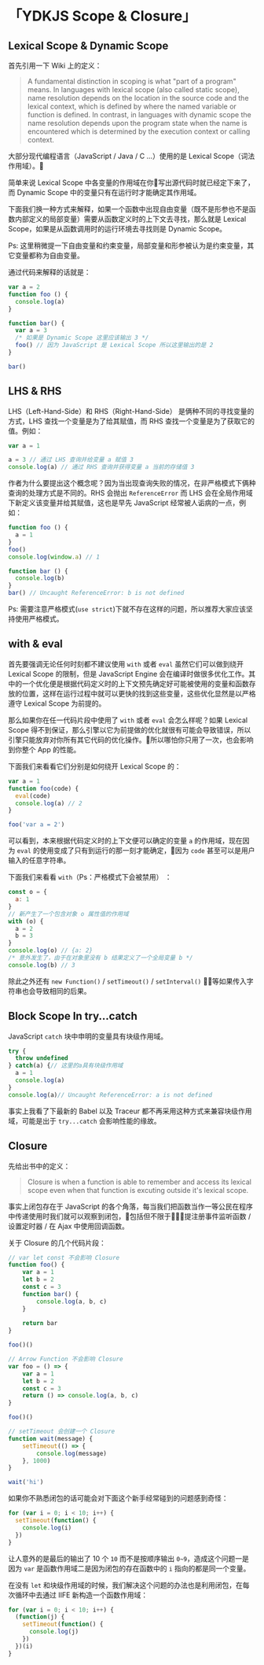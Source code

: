# 「YDKJS Scope & Closure」

## Lexical Scope & Dynamic Scope
首先引用一下 Wiki 上的定义：
> A fundamental distinction in scoping is what "part of a program" means. In languages with lexical scope (also called static scope), name resolution depends on the location in the source code and the lexical context, which is defined by where the named variable or function is defined. In contrast, in languages with dynamic scope the name resolution depends upon the program state when the name is encountered which is determined by the execution context or calling context.

大部分现代编程语言（JavaScript / Java / C ...）使用的是 Lexical Scope（词法作用域）。  

简单来说 Lexical Scope 中各变量的作用域在你写出源代码时就已经定下来了，而 Dynamic Scope 中的变量只有在运行时才能确定其作用域。  

下面我们换一种方式来解释，如果一个函数中出现自由变量（既不是形参也不是函数内部定义的局部变量）需要从函数定义时的上下文去寻找，那么就是 Lexical Scope，如果是从函数调用时的运行环境去寻找则是 Dynamic Scope。  

Ps: 这里稍微提一下自由变量和约束变量，局部变量和形参被认为是约束变量，其它变量都称为自由变量。  

通过代码来解释的话就是：
```js
var a = 2
function foo () {
  console.log(a)
}

function bar() {
  var a = 3
  /* 如果是 Dynamic Scope 这里应该输出 3 */
  foo() // 因为 JavaScript 是 Lexical Scope 所以这里输出的是 2
}

bar()
```

## LHS & RHS
LHS（Left-Hand-Side）和 RHS（Right-Hand-Side） 是俩种不同的寻找变量的方式，LHS 查找一个变量是为了给其赋值，而 RHS 查找一个变量是为了获取它的值。例如：
```js
var a = 1

a = 3 // 通过 LHS 查询并给变量 a 赋值 3
console.log(a) // 通过 RHS 查询并获得变量 a 当前的存储值 3
```
作者为什么要提出这个概念呢？因为当出现查询失败的情况，在非严格模式下俩种查询的处理方式是不同的。RHS 会抛出 `ReferenceError` 而 LHS 会在全局作用域下新定义该变量并给其赋值，这也是早先 JavaScript 经常被人诟病的一点，例如：
```js
function foo () {
  a = 1
}
foo()
console.log(window.a) // 1

function bar () {
  console.log(b)
}
bar() // Uncaught ReferenceError: b is not defined
```
Ps: 需要注意严格模式(`use strict`)下就不存在这样的问题，所以推荐大家应该坚持使用严格模式。

## with & eval
首先要强调无论任何时刻都不建议使用 `with` 或者 `eval` 虽然它们可以做到绕开 Lexical Scope 的限制，但是 JavaScript Engine 会在编译时做很多优化工作。其中的一个优化便是根据代码定义时的上下文预先确定好可能被使用的变量和函数存放的位置，这样在运行过程中就可以更快的找到这些变量，这些优化显然是以严格遵守 Lexical Scope 为前提的。  

那么如果你在任一代码片段中使用了 `with` 或者 `eval` 会怎么样呢？如果 Lexical Scope 得不到保证，那么引擎以它为前提做的优化就很有可能会导致错误，所以引擎只能放弃对你所有其它代码的优化操作。所以哪怕你只用了一次，也会影响到你整个 App 的性能。  

下面我们来看看它们分别是如何绕开 Lexical Scope 的：
```js
var a = 1
function foo(code) {
  eval(code)
  console.log(a) // 2
}

foo('var a = 2')
```
可以看到，本来根据代码定义时的上下文便可以确定的变量 `a` 的作用域，现在因为 `eval` 的使用变成了只有到运行的那一刻才能确定，因为 `code` 甚至可以是用户输入的任意字符串。  

下面我们来看看 `with`（Ps：严格模式下会被禁用） ：
```js
const o = {
  a: 1
}
// 新产生了一个包含对象 o 属性值的作用域
with (o) {
  a = 2
  b = 3
}
console.log(o) // {a: 2}
/* 意外发生了，由于在对象里没有 b 结果定义了一个全局变量 b */
console.log(b) // 3 
```
除此之外还有 `new Function()` / `setTimeout()` / `setInterval()` 等如果传入字符串也会导致相同的后果。

## Block Scope In try...catch
JavaScript `catch` 块中申明的变量具有块级作用域。
```js
try {
  throw undefined
} catch(a) {// 这里的a具有块级作用域
  a = 1
  console.log(a)
}
console.log(a)// Uncaught ReferenceError: a is not defined
```
事实上我看了下最新的 Babel 以及 Traceur 都不再采用这种方式来兼容块级作用域，可能是出于 `try...catch` 会影响性能的缘故。

## Closure
先给出书中的定义：
> Closure is when a function is able to remember and access its lexical scope even when that function is excuting outside it's lexical scope.

事实上闭包存在于 JavaScript 的各个角落，每当我们把函数当作一等公民在程序中传递使用时我们就可以观察到闭包，包括但不限于提注册事件监听函数 / 设置定时器 / 在 Ajax 中使用回调函数。

关于 Closure 的几个代码片段：
```js
// var let const 不会影响 Closure
function foo() {
	var a = 1
	let b = 2
	const c = 3
	function bar() {
		console.log(a, b, c)
	}
  
	return bar
}

foo()()

// Arrow Function 不会影响 Closure
var foo = () => {
	var a = 1
	let b = 2
	const c = 3
	return () => console.log(a, b, c)
}

foo()()

// setTimeout 会创建一个 Closure
function wait(message) {
	setTimeout(() => {
		console.log(message)
	}, 1000)
}

wait('hi')
```
如果你不熟悉闭包的话可能会对下面这个新手经常碰到的问题感到奇怪：
```js
for (var i = 0; i < 10; i++) {
  setTimeout(function() {
    console.log(i)
  })
}
```
让人意外的是最后的输出了 10 个 `10` 而不是按顺序输出 `0~9`，造成这个问题一是因为 `var` 是函数作用域二是因为闭包的存在函数中的 `i` 指向的都是同一个变量。  

在没有 `let` 和块级作用域的时候，我们解决这个问题的办法也是利用闭包，在每次循环中去通过 IIFE 新构造一个函数作用域：
```js
for (var i = 0; i < 10; i++) {
  (function(j) {
    setTimeout(function() {
      console.log(j)
    })
  })(i)
}
```